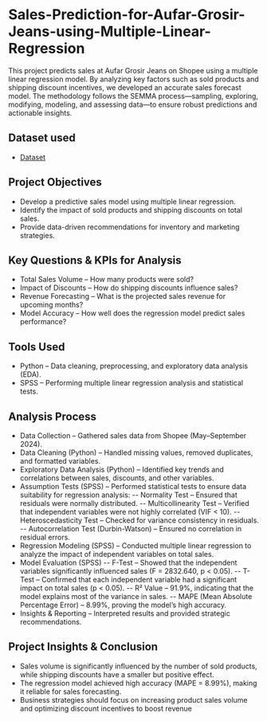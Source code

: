 # Sales-Prediction-for-Aufar-Grosir-Jeans-using-Multiple-Linear-Regression
This project predicts sales at Aufar Grosir Jeans on Shopee using a multiple linear regression model. By analyzing key factors such as sold products and shipping discount incentives, we developed an accurate sales forecast model. The methodology follows the SEMMA process—sampling, exploring, modifying, modeling, and assessing data—to ensure robust predictions and actionable insights.

## Dataset used
-  <a href="https://github.com/Melanie221/Sales-Prediction-for-Aufar-Grosir-Jeans-using-Multiple-Linear-Regression/blob/main/sample%20504.xlsx">Dataset</a>

## Project Objectives
- Develop a predictive sales model using multiple linear regression.
- Identify the impact of sold products and shipping discounts on total sales.
- Provide data-driven recommendations for inventory and marketing strategies.

## Key Questions & KPIs for Analysis
- Total Sales Volume – How many products were sold?
- Impact of Discounts – How do shipping discounts influence sales?
- Revenue Forecasting – What is the projected sales revenue for upcoming months?
- Model Accuracy – How well does the regression model predict sales performance?

## Tools Used
- Python – Data cleaning, preprocessing, and exploratory data analysis (EDA).
- SPSS – Performing multiple linear regression analysis and statistical tests.

 ## Analysis Process
- Data Collection – Gathered sales data from Shopee (May–September 2024).
- Data Cleaning (Python) – Handled missing values, removed duplicates, and formatted variables.
- Exploratory Data Analysis (Python) – Identified key trends and correlations between sales, discounts, and other variables.
- Assumption Tests (SPSS) – Performed statistical tests to ensure data suitability for regression analysis:
-- Normality Test – Ensured that residuals were normally distributed.
-- Multicollinearity Test – Verified that independent variables were not highly correlated (VIF < 10).
-- Heteroscedasticity Test – Checked for variance consistency in residuals.
-- Autocorrelation Test (Durbin-Watson) – Ensured no correlation in residual errors.
- Regression Modeling (SPSS) – Conducted multiple linear regression to analyze the impact of independent variables on total sales.
- Model Evaluation (SPSS)
-- F-Test – Showed that the independent variables significantly influenced sales (F = 2832.640, p < 0.05).
-- T-Test – Confirmed that each independent variable had a significant impact on total sales (p < 0.05).
-- R² Value – 91.9%, indicating that the model explains most of the variance in sales.
-- MAPE (Mean Absolute Percentage Error) – 8.99%, proving the model’s high accuracy.
- Insights & Reporting – Interpreted results and provided strategic recommendations.

## Project Insights & Conclusion
- Sales volume is significantly influenced by the number of sold products, while shipping discounts have a smaller but positive effect.
- The regression model achieved high accuracy (MAPE = 8.99%), making it reliable for sales forecasting.
- Business strategies should focus on increasing product sales volume and optimizing discount incentives to boost revenue​
